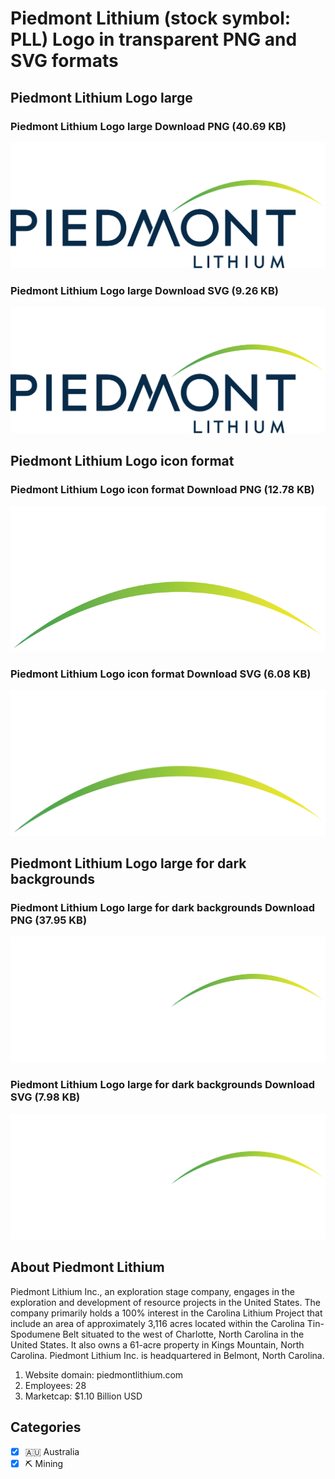 # Piedmont Lithium (stock symbol: PLL) Logo in transparent PNG and SVG formats

## Piedmont Lithium Logo large

### Piedmont Lithium Logo large Download PNG (40.69 KB)

![Piedmont Lithium Logo large Download PNG (40.69 KB)](/img/orig/PLL_BIG-8cd7df82.png)

### Piedmont Lithium Logo large Download SVG (9.26 KB)

![Piedmont Lithium Logo large Download SVG (9.26 KB)](/img/orig/PLL_BIG-0f53f368.svg)

## Piedmont Lithium Logo icon format

### Piedmont Lithium Logo icon format Download PNG (12.78 KB)

![Piedmont Lithium Logo icon format Download PNG (12.78 KB)](/img/orig/PLL-bca0c623.png)

### Piedmont Lithium Logo icon format Download SVG (6.08 KB)

![Piedmont Lithium Logo icon format Download SVG (6.08 KB)](/img/orig/PLL-9c3d320b.svg)

## Piedmont Lithium Logo large for dark backgrounds

### Piedmont Lithium Logo large for dark backgrounds Download PNG (37.95 KB)

![Piedmont Lithium Logo large for dark backgrounds Download PNG (37.95 KB)](/img/orig/PLL_BIG.D-2d957ab0.png)

### Piedmont Lithium Logo large for dark backgrounds Download SVG (7.98 KB)

![Piedmont Lithium Logo large for dark backgrounds Download SVG (7.98 KB)](/img/orig/PLL_BIG.D-270af8a4.svg)

## About Piedmont Lithium

Piedmont Lithium Inc., an exploration stage company, engages in the exploration and development of resource projects in the United States. The company primarily holds a 100% interest in the Carolina Lithium Project that include an area of approximately 3,116 acres located within the Carolina Tin-Spodumene Belt situated to the west of Charlotte, North Carolina in the United States. It also owns a 61-acre property in Kings Mountain, North Carolina. Piedmont Lithium Inc. is headquartered in Belmont, North Carolina.

1. Website domain: piedmontlithium.com
2. Employees: 28
3. Marketcap: $1.10 Billion USD


## Categories
- [x] 🇦🇺 Australia
- [x] ⛏️ Mining
